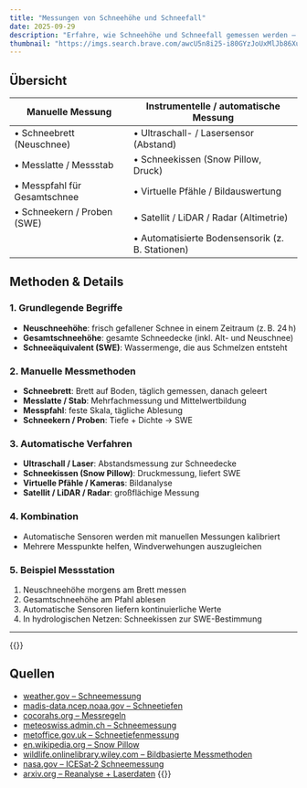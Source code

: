 ```yaml
---
title: "Messungen von Schneehöhe und Schneefall"
date: 2025-09-29
description: "Erfahre, wie Schneehöhe und Schneefall gemessen werden – von manuellen Methoden wie Messlatten bis zu automatischen Sensoren und Satelliten. Entdecke die Technologien hinter der Schneemessung."
thumbnail: "https://imgs.search.brave.com/awcU5n8i25-i80GYzJoUxMlJb86XuM12zhpM_kzqyoA/rs:fit:860:0:0:0/g:ce/aHR0cHM6Ly93d3cu/bWV0ZW9zY2h3ZWl6/LmFkbWluLmNoL2lt/YWdlcy80NDAvYmxv/Zy8yMDI0LzAxLzE2/LjAxLjIwMjRfbWlz/dXJhLWRlbGxhLW5l/dmVfZ29uL1NCRWZl/YjIwMTQuSlBHL1NC/RWZlYjIwMTQuanBn"
---
```


## Übersicht

| Manuelle Messung             | Instrumentelle / automatische Messung            |
| ---------------------------- | ------------------------------------------------ |
| • Schneebrett (Neuschnee)    | • Ultraschall- / Lasersensor (Abstand)           |
| • Messlatte / Messstab       | • Schneekissen (Snow Pillow, Druck)              |
| • Messpfahl für Gesamtschnee | • Virtuelle Pfähle / Bildauswertung              |
| • Schneekern / Proben (SWE)  | • Satellit / LiDAR / Radar (Altimetrie)          |
|                              | • Automatisierte Bodensensorik (z. B. Stationen) |

## Methoden & Details

### 1. Grundlegende Begriffe

- **Neuschneehöhe**: frisch gefallener Schnee in einem Zeitraum (z. B. 24 h)
- **Gesamtschneehöhe**: gesamte Schneedecke (inkl. Alt- und Neuschnee)
- **Schneeäquivalent (SWE)**: Wassermenge, die aus Schmelzen entsteht

### 2. Manuelle Messmethoden

- **Schneebrett**: Brett auf Boden, täglich gemessen, danach geleert
- **Messlatte / Stab**: Mehrfachmessung und Mittelwertbildung
- **Messpfahl**: feste Skala, tägliche Ablesung
- **Schneekern / Proben**: Tiefe + Dichte → SWE

### 3. Automatische Verfahren

- **Ultraschall / Laser**: Abstandsmessung zur Schneedecke
- **Schneekissen (Snow Pillow)**: Druckmessung, liefert SWE
- **Virtuelle Pfähle / Kameras**: Bildanalyse
- **Satellit / LiDAR / Radar**: großflächige Messung

### 4. Kombination

- Automatische Sensoren werden mit manuellen Messungen kalibriert
- Mehrere Messpunkte helfen, Windverwehungen auszugleichen

### 5. Beispiel Messstation

1. Neuschneehöhe morgens am Brett messen
2. Gesamtschneehöhe am Pfahl ablesen
3. Automatische Sensoren liefern kontinuierliche Werte
4. In hydrologischen Netzen: Schneekissen zur SWE-Bestimmung

---

{{<sources>}}

## Quellen

- [weather.gov – Schneemessung](https://www.weather.gov/jkl/snow_measurement)
- [madis-data.ncep.noaa.gov – Schneetiefen](https://madis-data.ncep.noaa.gov/snow_measurements.html)
- [cocorahs.org – Messregeln](https://www.cocorahs.org/content.aspx?page=measuresnow)
- [meteoswiss.admin.ch – Schneemessung](https://www.meteoswiss.admin.ch/weather/weather-and-climate-from-a-to-z/snow-depth-measurement.html)
- [metoffice.gov.uk – Schneetiefenmessung](https://www.metoffice.gov.uk/weather/guides/observations/snow-depth)
- [en.wikipedia.org – Snow Pillow](https://en.wikipedia.org/wiki/Snow_pillow)
- [wildlife.onlinelibrary.wiley.com – Bildbasierte Messmethoden](https://wildlife.onlinelibrary.wiley.com/doi/10.1002/wsb.1481)
- [nasa.gov – ICESat‑2 Schneemessung](https://www.nasa.gov/missions/icesat-2/nasa-scientist-discovers-new-means-to-measure-snow-depth-from-space)
- [arxiv.org – Reanalyse + Laserdaten](https://arxiv.org/abs/2410.17934)
  {{</sources>}}
